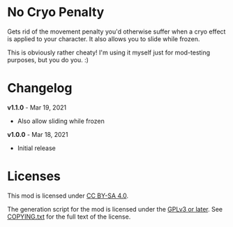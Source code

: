 No Cryo Penalty
===============

Gets rid of the movement penalty you'd otherwise suffer when a cryo
effect is applied to your character.  It also allows you to slide
while frozen.

This is obviously rather cheaty!  I'm using it myself just for
mod-testing purposes, but you do you.  :)

Changelog
=========

**v1.1.0** - Mar 19, 2021
 * Also allow sliding while frozen

**v1.0.0** - Mar 18, 2021
 * Initial release
 
Licenses
========

This mod is licensed under [CC BY-SA 4.0](https://creativecommons.org/licenses/by-sa/4.0/).

The generation script for the mod is licensed under the
[GPLv3 or later](https://www.gnu.org/licenses/quick-guide-gplv3.html).
See [COPYING.txt](../../COPYING.txt) for the full text of the license.

